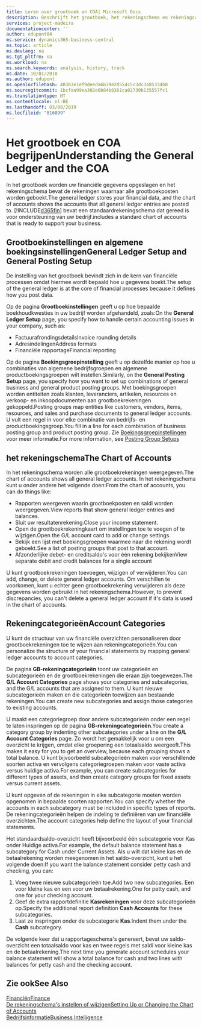 ```yaml
---
title: Leren over grootboek en COA| Microsoft Docs
description: Beschrijft het grootboek, het rekeningschema en rekeningcategorieën.
services: project-madeira
documentationcenter: ''
author: edupont04
ms.service: dynamics365-business-central
ms.topic: article
ms.devlang: na
ms.tgt_pltfrm: na
ms.workload: na
ms.search.keywords: analysis, history, track
ms.date: 10/01/2018
ms.author: edupont
ms.openlocfilehash: 40363e1ef9deeda6b39e2d554c5c3dc3a85334b8
ms.sourcegitcommit: 1bcfaa99ea302e6b84b8361ca02730b135557fc1
ms.translationtype: HT
ms.contentlocale: nl-BE
ms.lasthandoff: 03/08/2019
ms.locfileid: "816899"
---
```

# <a name="understanding-the-general-ledger-and-the-coa"></a><span data-ttu-id="17525-103">Het grootboek en COA begrijpen</span><span class="sxs-lookup"><span data-stu-id="17525-103">Understanding the General Ledger and the COA</span></span>
<span data-ttu-id="17525-104">In het grootboek worden uw financiële gegevens opgeslagen en het rekeningschema bevat de rekeningen waarnaar alle grootboekposten worden geboekt.</span><span class="sxs-lookup"><span data-stu-id="17525-104">The general ledger stores your financial data, and the chart of accounts shows the accounts that all general ledger entries are posted to.</span></span> [!INCLUDE[d365fin](includes/d365fin_md.md)] <span data-ttu-id="17525-105">bevat een standaardrekeningschema dat gereed is voor ondersteuning van uw bedrijf.</span><span class="sxs-lookup"><span data-stu-id="17525-105">includes a standard chart of accounts that is ready to support your business.</span></span>

## <a name="general-ledger-setup-and-general-posting-setup"></a><span data-ttu-id="17525-106">Grootboekinstellingen en algemene boekingsinstellingen</span><span class="sxs-lookup"><span data-stu-id="17525-106">General Ledger Setup and General Posting Setup</span></span>
<span data-ttu-id="17525-107">De instelling van het grootboek bevindt zich in de kern van financiële processen omdat hiermee wordt bepaald hoe u gegevens boekt.</span><span class="sxs-lookup"><span data-stu-id="17525-107">The setup of the general ledger is at the core of financial processes because it defines how you post data.</span></span>  

<span data-ttu-id="17525-108">Op de pagina **Grootboekinstellingen** geeft u op hoe bepaalde boekhoudkwesties in uw bedrijf worden afgehandeld, zoals:</span><span class="sxs-lookup"><span data-stu-id="17525-108">On the **General Ledger Setup** page, you specify how to handle certain accounting issues in your company, such as:</span></span>  

* <span data-ttu-id="17525-109">Factuurafrondingsdetails</span><span class="sxs-lookup"><span data-stu-id="17525-109">Invoice rounding details</span></span>  
* <span data-ttu-id="17525-110">Adresindelingen</span><span class="sxs-lookup"><span data-stu-id="17525-110">Address formats</span></span>  
* <span data-ttu-id="17525-111">Financiële rapportage</span><span class="sxs-lookup"><span data-stu-id="17525-111">Financial reporting</span></span>  

<span data-ttu-id="17525-112">Op de pagina **Boekingsgroepinstelling** geeft u op dezelfde manier op hoe u combinaties van algemene bedrijfsgroepen en algemene productboekingsgroepen wilt instellen.</span><span class="sxs-lookup"><span data-stu-id="17525-112">Similarly, on the **General Posting Setup** page, you specify how you want to set up combinations of general business and general product posting groups.</span></span> <span data-ttu-id="17525-113">Met boekingsgroepen worden entiteiten zoals klanten, leveranciers, artikelen, resources en verkoop- en inkoopdocumenten aan grootboekrekeningen gekoppeld.</span><span class="sxs-lookup"><span data-stu-id="17525-113">Posting groups map entities like customers, vendors, items, resources, and sales and purchase documents to general ledger accounts.</span></span> <span data-ttu-id="17525-114">U vult een regel in voor elke combinatie van bedrijfs- en productboekingsgroep.</span><span class="sxs-lookup"><span data-stu-id="17525-114">You fill in a line for each combination of business posting group and product posting group.</span></span> <span data-ttu-id="17525-115">Zie [Boekingsgroepinstellingen](finance-posting-groups.md) voor meer informatie.</span><span class="sxs-lookup"><span data-stu-id="17525-115">For more information, see [Posting Group Setups](finance-posting-groups.md)</span></span>  

## <a name="the-chart-of-accounts"></a><span data-ttu-id="17525-116">het rekeningschema</span><span class="sxs-lookup"><span data-stu-id="17525-116">The Chart of Accounts</span></span>
<span data-ttu-id="17525-117">In het rekeningschema worden alle grootboekrekeningen weergegeven.</span><span class="sxs-lookup"><span data-stu-id="17525-117">The chart of accounts shows all general ledger accounts.</span></span> <span data-ttu-id="17525-118">In het rekeningschema kunt u onder andere het volgende doen:</span><span class="sxs-lookup"><span data-stu-id="17525-118">From the chart of accounts, you can do things like:</span></span>  

* <span data-ttu-id="17525-119">Rapporten weergeven waarin grootboekposten en saldi worden weergegeven.</span><span class="sxs-lookup"><span data-stu-id="17525-119">View reports that show general ledger entries and balances.</span></span>  
* <span data-ttu-id="17525-120">Sluit uw resultatenrekening.</span><span class="sxs-lookup"><span data-stu-id="17525-120">Close your income statement.</span></span>  
* <span data-ttu-id="17525-121">Open de grootboekrekeningkaart om instellingen toe te voegen of te wijzigen.</span><span class="sxs-lookup"><span data-stu-id="17525-121">Open the G/L account card to add or change settings.</span></span>  
* <span data-ttu-id="17525-122">Bekijk een lijst met boekingsgroepen waarmee naar die rekening wordt geboekt.</span><span class="sxs-lookup"><span data-stu-id="17525-122">See a list of posting groups that post to that account.</span></span>
* <span data-ttu-id="17525-123">Afzonderlijke debet- en creditsaldo's voor één rekening bekijken</span><span class="sxs-lookup"><span data-stu-id="17525-123">View separate debit and credit balances for a single account</span></span>  

<span data-ttu-id="17525-124">U kunt grootboekrekeningen toevoegen, wijzigen of verwijderen.</span><span class="sxs-lookup"><span data-stu-id="17525-124">You can add, change, or delete general ledger accounts.</span></span> <span data-ttu-id="17525-125">Om verschillen te voorkomen, kunt u echter geen grootboekrekening verwijderen als deze gegevens worden gebruikt in het rekeningschema.</span><span class="sxs-lookup"><span data-stu-id="17525-125">However, to prevent discrepancies, you can't delete a general ledger account if it's data is used in the chart of accounts.</span></span>  

## <a name="account-categories"></a><span data-ttu-id="17525-126">Rekeningcategorieën</span><span class="sxs-lookup"><span data-stu-id="17525-126">Account Categories</span></span>
<span data-ttu-id="17525-127">U kunt de structuur van uw financiële overzichten personaliseren door grootboekrekeningen toe te wijzen aan rekeningcategorieën.</span><span class="sxs-lookup"><span data-stu-id="17525-127">You can personalize the structure of your financial statements by mapping general ledger accounts to account categories.</span></span>  

<span data-ttu-id="17525-128">De pagina **GB-rekeningcategorieën** toont uw categorieën en subcategorieën en de grootboekrekeningen die eraan zijn toegewezen.</span><span class="sxs-lookup"><span data-stu-id="17525-128">The **G/L Account Categories** page shows your categories and subcategories, and the G/L accounts that are assigned to them.</span></span> <span data-ttu-id="17525-129">U kunt nieuwe subcategorieën maken en die categorieën toewijzen aan bestaande rekeningen.</span><span class="sxs-lookup"><span data-stu-id="17525-129">You can create new subcategories and assign those categories to existing accounts.</span></span>  

<span data-ttu-id="17525-130">U maakt een categoriegroep door andere subcategorieën onder een regel te laten inspringen op de pagina **GB-rekeningcategorieën**.</span><span class="sxs-lookup"><span data-stu-id="17525-130">You create a category group by indenting other subcategories under a line on the **G/L Account Categories** page.</span></span> <span data-ttu-id="17525-131">Zo wordt het gemakkelijk voor u om een overzicht te krijgen, omdat elke groepering een totaalsaldo weergeeft.</span><span class="sxs-lookup"><span data-stu-id="17525-131">This makes it easy for you to get an overview, because each grouping shows a total balance.</span></span> <span data-ttu-id="17525-132">U kunt bijvoorbeeld subcategorieën maken voor verschillende soorten activa en vervolgens categoriegroepen maken voor vaste activa versus huidige activa.</span><span class="sxs-lookup"><span data-stu-id="17525-132">For example, you can create subcategories for different types of assets, and then create category groups for fixed assets versus current assets.</span></span>  

<span data-ttu-id="17525-133">U kunt opgeven of de rekeningen in elke subcategorie moeten worden opgenomen in bepaalde soorten rapporten.</span><span class="sxs-lookup"><span data-stu-id="17525-133">You can specify whether the accounts in each subcategory must be included in specific types of reports.</span></span> <span data-ttu-id="17525-134">De rekeningcategorieën helpen de indeling te definiëren van uw financiële overzichten.</span><span class="sxs-lookup"><span data-stu-id="17525-134">The account categories help define the layout of your financial statements.</span></span>  

<span data-ttu-id="17525-135">Het standaardsaldo-overzicht heeft bijvoorbeeld één subcategorie voor Kas onder Huidige activa.</span><span class="sxs-lookup"><span data-stu-id="17525-135">For example, the default balance statement has a subcategory for Cash under Current Assets.</span></span> <span data-ttu-id="17525-136">Als u wilt dat kleine kas en de betaalrekening worden meegenomen in het saldo-overzicht, kunt u het volgende doen:</span><span class="sxs-lookup"><span data-stu-id="17525-136">If you want the balance statement consider petty cash and checking, you can:</span></span>  

1. <span data-ttu-id="17525-137">Voeg twee nieuwe subcategorieën toe.</span><span class="sxs-lookup"><span data-stu-id="17525-137">Add two new subcategories.</span></span> <span data-ttu-id="17525-138">Een voor kleine kas en een voor uw betaalrekening.</span><span class="sxs-lookup"><span data-stu-id="17525-138">One for petty cash, and one for your checking account.</span></span>  
2. <span data-ttu-id="17525-139">Geef de extra rapportdefinitie **Kasrekeningen** voor deze subcategorieën op.</span><span class="sxs-lookup"><span data-stu-id="17525-139">Specify the additional report definition **Cash Accounts** for these subcategories.</span></span>  
3. <span data-ttu-id="17525-140">Laat ze inspringen onder de subcategorie **Kas**.</span><span class="sxs-lookup"><span data-stu-id="17525-140">Indent them under the **Cash** subcategory.</span></span>  

<span data-ttu-id="17525-141">De volgende keer dat u rapportageschema's genereert, bevat uw saldo-overzicht een totaalsaldo voor kas en twee regels met saldi voor kleine kas en de betaalrekening.</span><span class="sxs-lookup"><span data-stu-id="17525-141">The next time you generate account schedules your balance statement will show a total balance for cash and two lines with balances for petty cash and the checking account.</span></span>  

## <a name="see-also"></a><span data-ttu-id="17525-142">Zie ook</span><span class="sxs-lookup"><span data-stu-id="17525-142">See Also</span></span>
[<span data-ttu-id="17525-143">Financiën</span><span class="sxs-lookup"><span data-stu-id="17525-143">Finance</span></span>](finance.md)  
[<span data-ttu-id="17525-144">De rekeningschema's instellen of wijzigen</span><span class="sxs-lookup"><span data-stu-id="17525-144">Setting Up or Changing the Chart of Accounts</span></span>](finance-setup-chart-accounts.md)  
[<span data-ttu-id="17525-145">Bedrijfsinformatie</span><span class="sxs-lookup"><span data-stu-id="17525-145">Business Intelligence</span></span>](bi.md)  
